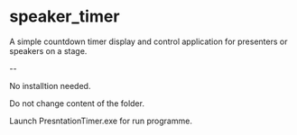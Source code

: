 # speaker_timer

A simple countdown timer display and control application for presenters or speakers on a stage.

--

No installtion needed. 

Do not change content of the folder.

Launch PresntationTimer.exe for run programme.
